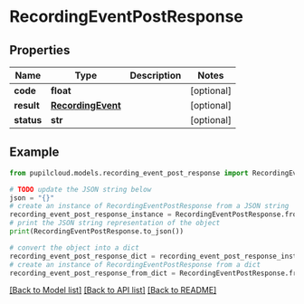 # RecordingEventPostResponse


## Properties

Name | Type | Description | Notes
------------ | ------------- | ------------- | -------------
**code** | **float** |  | [optional] 
**result** | [**RecordingEvent**](RecordingEvent.md) |  | [optional] 
**status** | **str** |  | [optional] 

## Example

```python
from pupilcloud.models.recording_event_post_response import RecordingEventPostResponse

# TODO update the JSON string below
json = "{}"
# create an instance of RecordingEventPostResponse from a JSON string
recording_event_post_response_instance = RecordingEventPostResponse.from_json(json)
# print the JSON string representation of the object
print(RecordingEventPostResponse.to_json())

# convert the object into a dict
recording_event_post_response_dict = recording_event_post_response_instance.to_dict()
# create an instance of RecordingEventPostResponse from a dict
recording_event_post_response_from_dict = RecordingEventPostResponse.from_dict(recording_event_post_response_dict)
```
[[Back to Model list]](../README.md#documentation-for-models) [[Back to API list]](../README.md#documentation-for-api-endpoints) [[Back to README]](../README.md)


